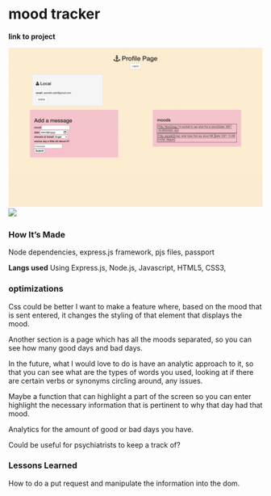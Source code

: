 # mood tracker 

**link to project**

![](page2.png)
![](page1.png)

### How It’s Made
Node dependencies, express.js framework, pjs files, passport

<b>Langs used</b>
Using Express.js, Node.js, Javascript, HTML5, CSS3,

### optimizations

Css could be better
I want to make a feature where, based on the mood that is sent entered, it changes the styling of that element that displays the mood. 

Another section is a page which has all the moods separated, so you can see how many good days and bad days. 

In the future, what I would love to do is have an analytic approach to it, so that you can see what are the types of words you used, looking at if there are certain verbs or synonyms circling around, any issues. 

Maybe a function that can highlight a part of the screen so you can enter highlight the necessary information that is pertinent to why that day had that mood. 

Analytics for the amount of good or bad days you have. 


Could be useful for psychiatrists to keep a track of?

### Lessons Learned

How to do a put request and manipulate the information into the dom. 


